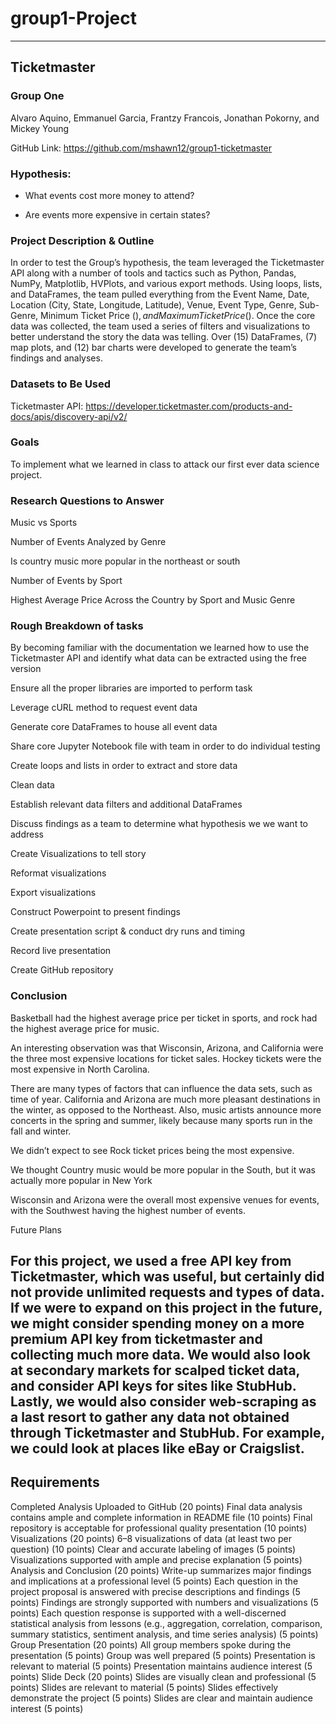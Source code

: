 # group1-Project
----------------
## Ticketmaster

### Group One

Alvaro Aquino, Emmanuel Garcia, Frantzy Francois, Jonathan Pokorny, and Mickey Young

GitHub Link: https://github.com/mshawn12/group1-ticketmaster


### Hypothesis: 

- What events cost more money to attend?

- Are events more expensive in certain states?

### Project Description & Outline

In order to test the Group’s hypothesis, the team leveraged the Ticketmaster API along with a number of tools and tactics such as Python, Pandas, NumPy, Matplotlib, HVPlots, and various export methods. Using loops, lists, and DataFrames, the team pulled everything from the Event Name, Date, Location (City, State, Longitude, Latitude), Venue, Event Type, Genre, Sub-Genre, Minimum Ticket Price ($), and Maximum Ticket Price ($). Once the core data was collected, the team used a series of filters and visualizations to better understand the story the data was telling. Over (15) DataFrames, (7) map plots, and (12) bar charts were developed to generate the team’s findings and analyses.

### Datasets to Be Used

Ticketmaster API: https://developer.ticketmaster.com/products-and-docs/apis/discovery-api/v2/

### Goals

To implement what we learned in class to attack our first ever data science project.

### Research Questions to Answer

Music vs Sports

Number of Events Analyzed by Genre

Is country music more popular in the northeast or south

Number of Events by Sport

Highest Average Price Across the Country by Sport and Music Genre


### Rough Breakdown of tasks

By becoming familiar with the documentation we learned how to use the Ticketmaster API and identify what data can be extracted using the free version 

Ensure all the proper libraries are imported to perform task

Leverage cURL method to request event data

Generate core DataFrames to house all event data

Share core Jupyter Notebook file with team in order to do individual testing

Create loops and lists in order to extract and store data

Clean data 

Establish relevant data filters and additional DataFrames 

Discuss findings as a team to determine what hypothesis we we want to address

Create Visualizations to tell story

Reformat visualizations

Export visualizations

Construct Powerpoint to present findings

Create presentation script & conduct dry runs and timing

Record live presentation

Create GitHub repository


### Conclusion

Basketball had the highest average price per ticket in sports, and rock had the highest average price for music.

An interesting observation was that Wisconsin, Arizona, and California were the three most expensive locations for ticket sales.
Hockey tickets were the most expensive in North Carolina.

There are many types of factors that can influence the data sets, such as time of year.  California and Arizona are much more pleasant destinations in the winter, as opposed to the Northeast.  Also, music artists announce more concerts in the spring and summer, likely because many sports run in the fall and winter.

We didn’t expect to see Rock ticket prices being the most expensive.

We thought Country music would be more popular in the South, but it was actually more popular in New York

Wisconsin and Arizona were the overall most expensive venues for events, with the Southwest having the highest number of events.


Future Plans

For this project, we used a free API key from Ticketmaster, which was useful, but certainly did not provide unlimited requests and types of data.  If we were to expand on this project in the future, we might consider spending money on a more premium API key from ticketmaster and collecting much more data.  We would also look at secondary markets for scalped ticket data, and consider API keys for sites like StubHub.  Lastly, we would also consider web-scraping as a last resort to gather any data not obtained through Ticketmaster and StubHub.  For example, we could look at places like eBay or Craigslist.
----------

## Requirements
Completed Analysis Uploaded to GitHub (20 points)
Final data analysis contains ample and complete information in README file (10 points)
Final repository is acceptable for professional quality presentation (10 points)
Visualizations (20 points)
6–8 visualizations of data (at least two per question) (10 points)
Clear and accurate labeling of images (5 points)
Visualizations supported with ample and precise explanation (5 points)
Analysis and Conclusion (20 points)
Write-up summarizes major findings and implications at a professional level (5 points)
Each question in the project proposal is answered with precise descriptions and findings (5 points)
Findings are strongly supported with numbers and visualizations (5 points)
Each question response is supported with a well-discerned statistical analysis from lessons (e.g., aggregation, correlation, comparison, summary statistics, sentiment analysis, and time series analysis) (5 points)
Group Presentation (20 points)
All group members spoke during the presentation (5 points)
Group was well prepared (5 points)
Presentation is relevant to material (5 points)
Presentation maintains audience interest (5 points)
Slide Deck (20 points)
Slides are visually clean and professional (5 points)
Slides are relevant to material (5 points)
Slides effectively demonstrate the project (5 points)
Slides are clear and maintain audience interest (5 points)

